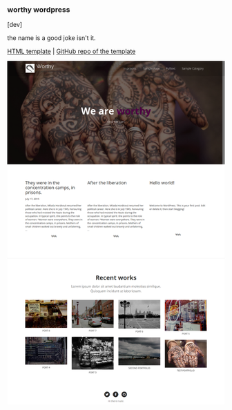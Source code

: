 ### worthy wordpress
  
[dev]  

the name is a good joke isn't it.  
  
  
[HTML template](http://www.htmlcoder.me/worthy-free-bootstrap-template) | [GitHub repo of the template](https://github.com/Html-Coder/Worthy)

![screenshot](https://github.com/mthjn/Worthy-WordPress/blob/master/screenshot.png)
